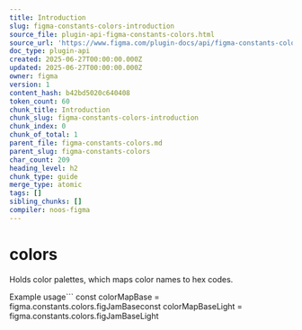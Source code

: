 ```yaml
---
title: Introduction
slug: figma-constants-colors-introduction
source_file: plugin-api-figma-constants-colors.html
source_url: 'https://www.figma.com/plugin-docs/api/figma-constants-colors/'
doc_type: plugin-api
created: 2025-06-27T00:00:00.000Z
updated: 2025-06-27T00:00:00.000Z
owner: figma
version: 1
content_hash: b42bd5020c640408
token_count: 60
chunk_title: Introduction
chunk_slug: figma-constants-colors-introduction
chunk_index: 0
chunk_of_total: 1
parent_file: figma-constants-colors.md
parent_slug: figma-constants-colors
char_count: 209
heading_level: h2
chunk_type: guide
merge_type: atomic
tags: []
sibling_chunks: []
compiler: noos-figma
---
```


# colors

Holds color palettes, which maps color names to hex codes.

Example usage```
const colorMapBase = figma.constants.colors.figJamBaseconst colorMapBaseLight = figma.constants.colors.figJamBaseLight
```
